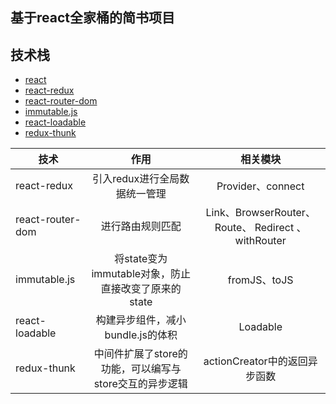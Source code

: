 ## 基于react全家桶的简书项目


## 技术栈
- [react](https://react.docschina.org/)
- [react-redux](https://github.com/reduxjs/react-redux)
- [react-router-dom]()
- [immutable.js](https://github.com/immutable-js/immutable-js)
- [react-loadable](https://github.com/jamiebuilds/react-loadable)
- [redux-thunk](https://github.com/reduxjs/redux-thunk)

| 技术       | 作用           | 相关模块  |
| ------------- |:-------------:| :-----:|
| react-redux      | 引入redux进行全局数据统一管理 | Provider、connect |
| react-router-dom      | 进行路由规则匹配     |   Link、BrowserRouter、Route、 Redirect 、withRouter |
| immutable.js | 将state变为immutable对象，防止直接改变了原来的state      |   fromJS、toJS |
| react-loadable | 构建异步组件，减小bundle.js的体积      |   Loadable |
| redux-thunk | 中间件扩展了store的功能，可以编写与store交互的异步逻辑      |  actionCreator中的返回异步函数 |

